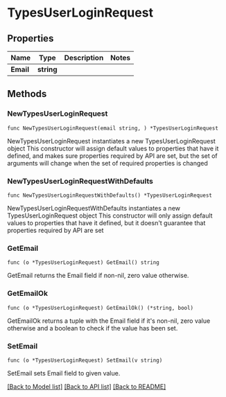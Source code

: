 # TypesUserLoginRequest

## Properties

Name | Type | Description | Notes
------------ | ------------- | ------------- | -------------
**Email** | **string** |  | 

## Methods

### NewTypesUserLoginRequest

`func NewTypesUserLoginRequest(email string, ) *TypesUserLoginRequest`

NewTypesUserLoginRequest instantiates a new TypesUserLoginRequest object
This constructor will assign default values to properties that have it defined,
and makes sure properties required by API are set, but the set of arguments
will change when the set of required properties is changed

### NewTypesUserLoginRequestWithDefaults

`func NewTypesUserLoginRequestWithDefaults() *TypesUserLoginRequest`

NewTypesUserLoginRequestWithDefaults instantiates a new TypesUserLoginRequest object
This constructor will only assign default values to properties that have it defined,
but it doesn't guarantee that properties required by API are set

### GetEmail

`func (o *TypesUserLoginRequest) GetEmail() string`

GetEmail returns the Email field if non-nil, zero value otherwise.

### GetEmailOk

`func (o *TypesUserLoginRequest) GetEmailOk() (*string, bool)`

GetEmailOk returns a tuple with the Email field if it's non-nil, zero value otherwise
and a boolean to check if the value has been set.

### SetEmail

`func (o *TypesUserLoginRequest) SetEmail(v string)`

SetEmail sets Email field to given value.



[[Back to Model list]](../README.md#documentation-for-models) [[Back to API list]](../README.md#documentation-for-api-endpoints) [[Back to README]](../README.md)


